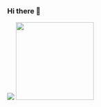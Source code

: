### Hi there 👋
<a href="https://instagram.com/steffens_28" target="_blank"><img src="https://img.shields.io/badge/-Instagram-%23E4405F?style=for-the-badge&logo=instagram&logoColor=white" target="_blank"></a>
<img loading="lazy" height="180em" src="https://github-readme-stats.vercel.app/api/top-langs/?username=SPNicolas&layout=compact&langs_count=7&theme=dracula"/>
